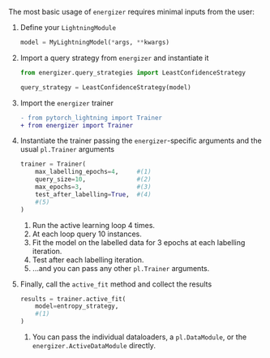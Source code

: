 The most basic usage of `energizer` requires minimal inputs from the user:

1. Define your `LightningModule`

    ```python
    model = MyLightningModel(*args, **kwargs)
    ```

1. Import a query strategy from `energizer` and instantiate it
    ```python
    from energizer.query_strategies import LeastConfidenceStrategy
    
    query_strategy = LeastConfidenceStrategy(model)
    ```

1. Import the `energizer` trainer
    ```diff
    - from pytorch_lightning import Trainer
    + from energizer import Trainer
    ```

1. Instantiate the trainer passing the `energizer`-specific arguments and the
usual `pl.Trainer` arguments

    ```python
    trainer = Trainer(
        max_labelling_epochs=4,     #(1) 
        query_size=10,              #(2)
        max_epochs=3,               #(3)
        test_after_labelling=True,  #(4)
        #(5)
    )
    ```

    1. Run the active learning loop 4 times.
    2. At each loop query 10 instances.
    3. Fit the model on the labelled data for 3 epochs at each labelling iteration.
    4. Test after each labelling iteration.
    5.  ...and you can pass any other `pl.Trainer` arguments.


1. Finally, call the `active_fit` method and collect the results

    ```python
    results = trainer.active_fit(
        model=entropy_strategy,
        #(1)
    )
    ```

    1. You can pass the individual dataloaders, a `pl.DataModule`, 
    or the `energizer.ActiveDataModule` directly.

